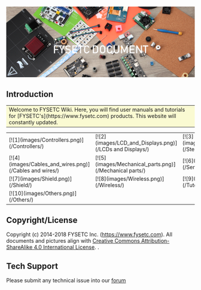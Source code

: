 [![bunner](images/bunner.png)](https://www.fysetc.com)


## Introduction
 <table><tr><td bgcolor=#FAFAD2>Welcome to FYSETC Wiki. Here, you will find user manuals and tutorials for [FYSETC's](https://www.fysetc.com) products. This website will constantly updated. </td></tr></table> 

<table><tr>
<td>[![1](images/Controllers.png)](/Controllers/)</td><td>[![2](images/LCD_and_Displays.png)](/LCDs and Displays/)</td><td>[![3](images/Stepper_Drivers.png)](/Stepper Drivers/)</td>
</tr>
<tr>
<td>[![4](images/Cables_and_wires.png)](/Cables and wires/)</td><td>[![5](images/Mechanical_parts.png)](/Mechanical parts/)</td><td>[![6](images/Sensors.png)](/Sensors/)</td>
</tr>
<tr>
<td>[![7](images/Shield.png)](/Shield/)</td><td>[![8](images/Wireless.png)](/Wireless/)</td><td>[![9](images/Tutorial.png)](/Tutorial/)</td>
</tr>
<tr>
<td>[![10](images/Others.png)](/Others/)</td>
</tr></table>

## Copyright/License
Copyright (c) 2014-2018 FYSETC Inc. (https://www.fysetc.com). All documents and pictures align with <a rel="license" href="http://creativecommons.org/licenses/by-sa/4.0/">Creative Commons Attribution-ShareAlike 4.0 International License</a>. <a rel="license" href="http://creativecommons.org/licenses/by-sa/4.0/"> </a>. 

## Tech Support
Please submit any technical issue into our [forum](http://forum.fysetc.com/) 
